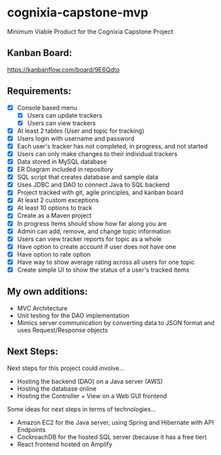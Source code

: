 # cognixia-capstone-mvp
Minimum Viable Product for the Cognixia Capstone Project

## Kanban Board:
https://kanbanflow.com/board/9E6Qdto

## Requirements:

- [x] Console based menu
  - [x] Users can update trackers
  - [x] Users can view trackers
- [x] At least 2 tables (User and topic for tracking)
- [x] Users login with username and password
- [x] Each user's tracker has not completed, in progress, and not started
- [x] Users can only make changes to their individual trackers
- [x] Data stored in MySQL database
- [x] ER Diagram included in repository
- [x] SQL script that creates database and sample data
- [x] Uses JDBC and DAO to connect Java to SQL backend
- [x] Project tracked with git, agile principles, and kanban board
- [x] At least 2 custom exceptions
- [x] At least 10 options to track
- [x] Create as a Maven project
- [x] In progress items should show how far along you are
- [x] Admin can add, remove, and change topic information
- [x] Users can view tracker reports for topic as a whole
- [x] Have option to create account if user does not have one
- [x] Have option to rate option 
- [x] Have way to show average rating across all users for one topic
- [x] Create simple UI to show the status of a user's tracked items

## My own additions: 

- MVC Architecture
- Unit testing for the DAO implementation
- Mimics server communication by converting data to JSON format and uses Request/Response objects

## Next Steps:

Next steps for this project could involve...

- Hosting the backend (DAO) on a Java server (AWS)
- Hosting the database online 
- Hosting the Controller + View on a Web GUI frontend 

Some ideas for next steps in terms of technologies...

- Amazon EC2 for the Java server, using Spring and Hibernate with API Endpoints
- CockroachDB for the hosted SQL server (because it has a free tier)
- React frontend hosted on Amplify